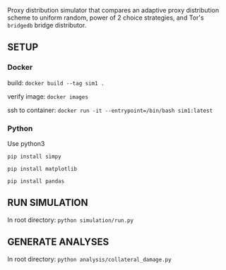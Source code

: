 Proxy distribution simulator that compares an adaptive proxy distribution scheme to uniform random, power of 2 choice strategies, and Tor's `bridgedb` bridge distributor.

## SETUP

### Docker

build: `docker build --tag sim1 .`

verify image: `docker images`

ssh to container: `docker run -it --entrypoint=/bin/bash sim1:latest`

### Python
Use python3

`pip install simpy`

`pip install matplotlib`

`pip install pandas`


## RUN SIMULATION

In root directory: `python simulation/run.py`

## GENERATE ANALYSES

In root directory: `python analysis/collateral_damage.py`
